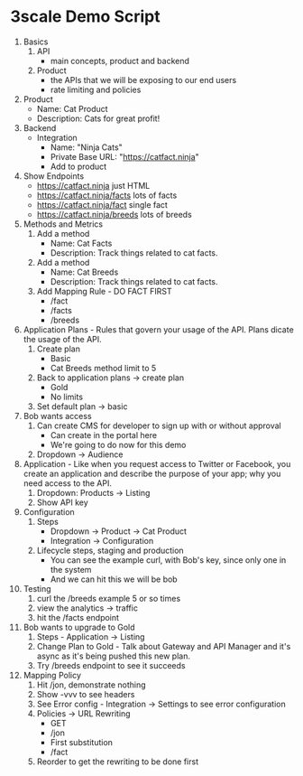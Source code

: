 # 3scale Demo Script

1. Basics
    1. API
        - main concepts, product and backend
    2. Product
        - the APIs that we will be exposing to our end users
        - rate limiting and policies
2. Product
    - Name: Cat Product
    - Description: Cats for great profit!
3. Backend
    - Integration
        - Name: "Ninja Cats"
        - Private Base URL: "https://catfact.ninja"
        - Add to product
4. Show Endpoints
    - https://catfact.ninja just HTML
    - https://catfact.ninja/facts lots of facts
    - https://catfact.ninja/fact single fact
    - https://catfact.ninja/breeds lots of breeds
5. Methods and Metrics
    1. Add a method
        - Name: Cat Facts
        - Description: Track things related to cat facts.
    2. Add a method
        - Name: Cat Breeds
        - Description: Track things related to cat facts.
    3. Add Mapping Rule - DO FACT FIRST
        - /fact
        - /facts
        - /breeds
6. Application Plans - Rules that govern your usage of the API.
Plans dicate the usage of the API.
    1. Create plan
        - Basic
        - Cat Breeds method limit to 5
    2. Back to application plans -> create plan
        - Gold
        - No limits
    3. Set default plan -> basic
7. Bob wants access
    1. Can create CMS for developer to sign up with or without approval
        - Can create in the portal here
        - We're going to do now for this demo
    2. Dropdown -> Audience
8. Application - Like when you request access to Twitter or Facebook,
you create an application and describe the purpose of your app;
why you need access to the API.
    1. Dropdown: Products -> Listing
    2. Show API key
9. Configuration
    1. Steps
        - Dropdown -> Product -> Cat Product
        - Integration -> Configuration
    2. Lifecycle steps, staging and production
        - You can see the example curl, with Bob's key, since only one in the system
        - And we can hit this we will be bob
10. Testing
    1. curl the /breeds example 5 or so times
    2. view the analytics -> traffic
    3. hit the /facts endpoint
11. Bob wants to upgrade to Gold
    1. Steps - Application -> Listing
    2. Change Plan to Gold - Talk about Gateway and API Manager and it's async as it's being pushed this new plan.
    3. Try /breeds endpoint to see it succeeds
12. Mapping Policy
    1. Hit /jon, demonstrate nothing
    2. Show -vvv to see headers
    3. See Error config - Integration -> Settings to see error configuration
    4. Policies -> URL Rewriting
        - GET
        - /jon
        - First substitution
        - /fact
    5. Reorder to get the rewriting to be done first
